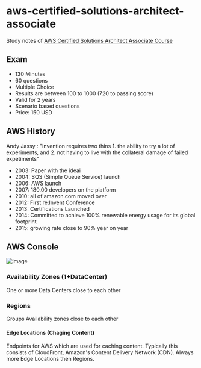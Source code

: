 # aws-certified-solutions-architect-associate

Study notes of [AWS Certified Solutions Architect Associate Course](https://www.udemy.com/course/aws-certified-solutions-architect-associate/)

## Exam

- 130 Minutes
- 60 questions
- Multiple Choice
- Results are between 100 to 1000 (720 to passing score)
- Valid for 2 years
- Scenario based questions
- Price: 150 USD

## AWS History
Andy Jassy : "Invention requires two thins 1. the ability to try a lot of experiments, and 2. not having to live with the collateral damage of failed expetiments"

- 2003: Paper with the ideai
- 2004: SQS (Simple Queue Service) launch
- 2006: AWS launch
- 2007: 180.00 developers on the platform
- 2010: all of amazon.com moved over
- 2012: First re:Invent Conference
- 2013: Certifications Launched
- 2014: Committed to achieve 100% renewable energy usage for its global footprint
- 2015: growing rate close to 90% year on year

## AWS Console

![image](https://drive.google.com/open?id=1gwy_6DBWl5t4X9AXHmTpCvONmgC-mIyd)

### Availability Zones (1+DataCenter)

One or more Data Centers close to each other

### Regions

Groups Availability zones close to each other

#### Edge Locations (Chaging Content)

Endpoints for AWS which are used for caching content. Typically this consists of CloudFront, Amazon's Content Delivery Network (CDN). Always more Edge Locations then Regions.
